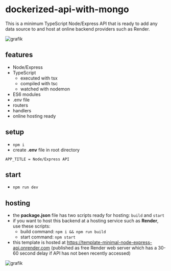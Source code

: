 # dockerized-api-with-mongo

This is a minimum TypeScript Node/Express API that is ready to add any data source to and host at online backend providers such as Render.

![grafik](https://github.com/edwardtanguay/template-minimal-node-express-api/assets/446574/4898dafc-85e7-4ac5-b3cd-c20087b4636c)

## features

- Node/Express
- TypeScript
  - executed with tsx
  - compiled with tsc
  - watched with nodemon
- ES6 modules
- .env file
- routers
- handlers
- online hosting ready

## setup
  - `npm i`
  - create **.env** file in root directory

```
APP_TITLE = Node/Express API
```

## start
  - `npm run dev`

## hosting

- the **package.json** file has two scripts ready for hosting: `build` and `start`
- if you want to host this backend at a hosting service such as **Render**, use these scripts:
  - build command: `npm i && npm run build`
  - start command: `npm start`
- this template is hosted at https://template-minimal-node-express-api.onrender.com (published as free Render web server which has a 30-60 second delay if API has not been recently accessed)

![grafik](https://github.com/edwardtanguay/template-api-node-express-typescript-es6-modules-lowdb/assets/446574/4c57128a-c648-4c9a-9c3f-509fc1fb72aa)
